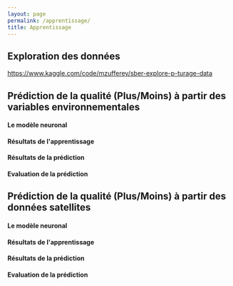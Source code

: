 ```yaml
---
layout: page
permalink: /apprentissage/
title: Apprentissage
---
```


## Exploration des données

https://www.kaggle.com/code/mzufferey/sber-explore-p-turage-data


## Prédiction de la qualité (Plus/Moins) à partir des variables environnementales

#### Le modèle neuronal

#### Résultats de l'apprentissage

#### Résultats de la prédiction


#### Evaluation de la prédiction


## Prédiction de la qualité (Plus/Moins) à partir des données satellites


#### Le modèle neuronal


#### Résultats de l'apprentissage

#### Résultats de la prédiction


#### Evaluation de la prédiction
